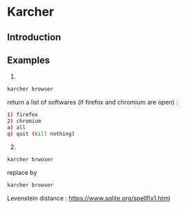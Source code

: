 # Karcher

## Introduction

## Examples

1. 
```sh
karcher browser
```

return a list of softwares (if firefox and chromium are open) :

```sh
1) firefox
2) chromium
a) all
q) quit (kill nothing)
```

2.

```sh
karcher brwoser
```

replace by

```sh
karcher browser
```

Levenstein distance : https://www.sqlite.org/spellfix1.html
